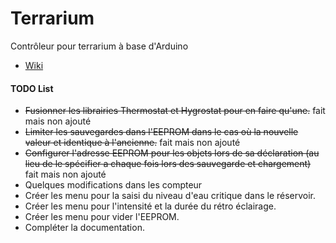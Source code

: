 Terrarium
===================
Contrôleur pour terrarium à base d'Arduino
* [Wiki](https://github.com/artnod78/Terrarium/wiki)

#### TODO List
* ~~Fusionner les librairies Thermostat et Hygrostat pour en faire qu'une.~~ fait mais non ajouté
* ~~Limiter les sauvegardes dans l'EEPROM dans le cas où la nouvelle valeur et identique à l'ancienne.~~ fait mais non ajouté
* ~~Configurer l'adresse EEPROM pour les objets lors de sa déclaration (au lieu de le spécifier a chaque fois lors des sauvegarde et chargement)~~ fait mais non ajouté
* Quelques modifications dans les compteur
* Créer les menu pour la saisi du niveau d'eau critique dans le réservoir.
* Créer les menu pour l'intensité et la durée du rétro éclairage.
* Créer les menu pour vider l'EEPROM.
* Compléter la documentation.
